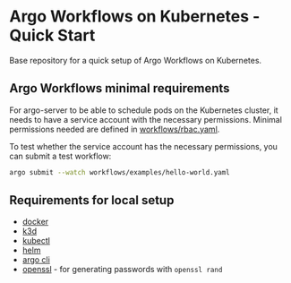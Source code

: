 # Argo Workflows on Kubernetes - Quick Start

Base repository for a quick setup of Argo Workflows on Kubernetes.

## Argo Workflows minimal requirements

For argo-server to be able to schedule pods on the Kubernetes cluster, it needs to have a service account with the necessary permissions. Minimal permissions needed are defined in [workflows/rbac.yaml](workflows/rbac.yaml).

To test whether the service account has the necessary permissions, you can submit a test workflow:

```bash
argo submit --watch workflows/examples/hello-world.yaml
```

## Requirements for local setup

- [docker](https://docs.docker.com/get-docker/)
- [k3d](https://k3d.io/#installation)
- [kubectl](https://kubernetes.io/docs/tasks/tools/install-kubectl/)
- [helm](https://helm.sh/docs/intro/install/)
- [argo cli](https://argo-workflows.readthedocs.io/en/latest/walk-through/argo-cli/)
- [openssl](https://www.openssl.org/) - for generating passwords with `openssl rand`
